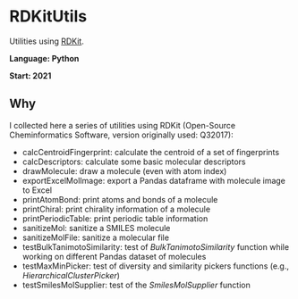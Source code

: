 # RDKitUtils
Utilities using [RDKit](https://www.rdkit.org/).

**Language: Python**

**Start: 2021**

## Why
I collected here a series of utilities using RDKit (Open-Source Cheminformatics Software, version originally used: Q32017):

- calcCentroidFingerprint: calculate the centroid of a set of fingerprints
- calcDescriptors: calculate some basic molecular descriptors
- drawMolecule: draw a molecule (even with atom index)
- exportExcelMolImage: export a Pandas dataframe with molecule image to Excel
- printAtomBond: print atoms and bonds of a molecule
- printChiral: print chirality information of a molecule
- printPeriodicTable: print periodic table information
- sanitizeMol: sanitize a SMILES molecule
- sanitizeMolFile: sanitize a molecular file
- testBulkTanimotoSimilarity: test of _BulkTanimotoSimilarity_ function while working on different Pandas dataset of molecules
- testMaxMinPicker: test of diversity and similarity pickers functions (e.g., _HierarchicalClusterPicker_)
- testSmilesMolSupplier: test of the _SmilesMolSupplier_ function